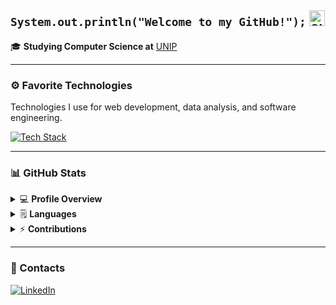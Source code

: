 <h2 align="left">
  <code>System.out.println("Welcome to my GitHub!");</code>
  <img src="https://raw.githubusercontent.com/Tarikul-Islam-Anik/Animated-Fluent-Emojis/master/Emojis/Smilies/Slightly%20Smiling%20Face.png" alt="Slightly Smiling Face" width="25" height="25">
</h2>


🎓 **Studying Computer Science at** [UNIP](https://inscricoes.unip.br/inscricao?gad_source=1&gclid=Cj0KCQjwhYS_BhD2ARIsAJTMMQbfEH2XZeB9AsRGeeM6bGZZBtJ9FstCkCiRidZNY7_nwlYrnLwKW7saAhBAEALw_wcB&gclsrc=aw.ds)

---

### ⚙ Favorite Technologies
<p align="left">Technologies I use for web development, data analysis, and software engineering.</p>

<p align="left">
  <a href="https://skillicons.dev">
    <img src="https://skillicons.dev/icons?i=java,python,html,css,js,mysql" alt="Tech Stack">
  </a>
</p>

---

### 📊 GitHub Stats

<details>
  <summary>💻 <b>Profile Overview</b></summary>
  <img src="https://github-readme-stats.vercel.app/api?username=Joaofernandes-DEV&theme=dark&show_icons=true&hide=stars&count_private=true" alt="GitHub Stats">
</details>

<details>
  <summary>🗒️ <b>Languages</b></summary>
  <img src="https://github-readme-stats.vercel.app/api/top-langs/?username=Joaofernandes-DEV&layout=compact&theme=dark&langs_count=8&hide=html,css" alt="Most Used Languages">
</details>

<details>
  <summary>⚡ <b>Contributions</b></summary>
  <img src="https://github-readme-activity-graph.vercel.app/graph?username=Joaofernandes-DEV&theme=github-dark&hide_border=true" alt="Contribution Graph">
</details>

---

### 📱 Contacts
<p align="left">
  <a href="https://www.linkedin.com/in/joaovitortf/">
    <img src="https://img.shields.io/badge/LinkedIn-blue?style=flat-square&logo=linkedin&logoColor=white" alt="LinkedIn">
  </a>
</p>
